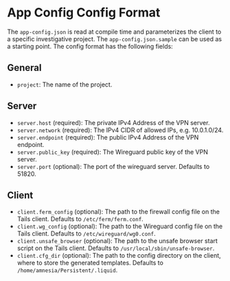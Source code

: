 # App Config Config Format

The `app-config.json` is read at compile time and parameterizes the client to a specific investigative project. The `app-config.json.sample` can be used as a starting point. The config format has the following fields:

## General

- `project`: The name of the project.

## Server

- `server.host` (required): The private IPv4 Address of the VPN server.
- `server.network` (required): The IPv4 CIDR of allowed IPs, e.g. 10.0.1.0/24.
- `server.endpoint` (required): The public IPv4 Address of the VPN endpoint.
- `server.public_key` (required): The Wireguard public key of the VPN server.
- `server.port` (optional): The port of the wireguard server. Defaults to 51820.

## Client

- `client.ferm_config` (optional): The path to the firewall config file on the Tails client. Defaults to `/etc/ferm/ferm.conf`.
- `client.wg_config` (optional): The path to the Wireguard config file on the Tails client. Defaults to `/etc/wireguard/wg0.conf`.
- `client.unsafe_browser` (optional): The path to the unsafe browser start script on the Tails client. Defaults to `/usr/local/sbin/unsafe-browser`.
- `client.cfg_dir` (optional): The path to the config directory on the client, where to store the generated templates. Defaults to `/home/amnesia/Persistent/.liquid`.

